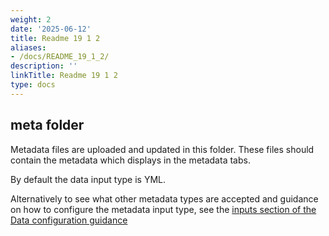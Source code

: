 ```yaml
---
weight: 2
date: '2025-06-12'
title: Readme 19 1 2
aliases:
- /docs/README_19_1_2/
description: ''
linkTitle: Readme 19 1 2
type: docs
---
```


## meta folder

Metadata files are uploaded and updated in this folder. These files should contain the metadata which displays in the metadata tabs.

By default the data input type is YML.

Alternatively to see what other metadata types are accepted and guidance on how to configure the metadata input type, see the [inputs section of the Data configuration guidance](https://open-sdg.readthedocs.io/en/latest/data-configuration/#inputs)